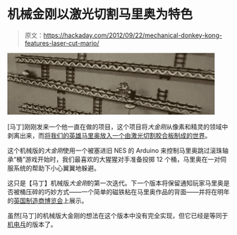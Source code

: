 # 机械金刚以激光切割马里奥为特色

> 原文：<https://hackaday.com/2012/09/22/mechanical-donkey-kong-features-laser-cut-mario/>

![](img/620425748e4a85c0869484e9a021ab6f.png "mario")

[马丁]刚刚发来一个他一直在做的项目，这个项目将*大金刚*从像素和精灵的领域中剥离出来，而[将我们的英雄马里奥放入一个由激光切割胶合板制成的世界](http://msraynsford.blogspot.co.uk/2012/09/mechanical-donkey-kong-v1.html)。

这个机械版的*大金刚*使用一个被塞进旧 NES 的 Arduino 来控制马里奥跳过滚珠轴承“桶”游戏开始时，我们最喜欢的大猩猩对手准备投掷 12 个桶，马里奥在一对伺服系统的帮助下小心翼翼地躲避。

这只是【马丁】机械版*大金刚*的第一次迭代。下一个版本将保留通知玩家马里奥是否被桶压碎的巧妙方式——一个简单的磁铁粘在马里奥作品的背面——并将在明年的[英国制造商博览会](http://makerfaireuk.com/)上展示。

虽然[马丁]的机械版大金刚的想法在这个版本中没有完全实现，但它已经是等同于[机电乓](http://cyberniklas.de/pongmechanik/indexen.html)的版本了。